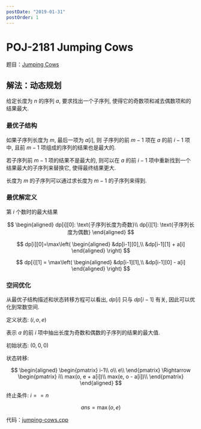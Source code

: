 ```yaml
---
postDate: "2019-01-31"
postOrder: 1
---
```


# POJ-2181 Jumping Cows

题目：[Jumping Cows](http://poj.org/problem?id=2181)

## 解法：动态规划

给定长度为 $n$ 的序列 $a$, 要求找出一个子序列, 使得它的奇数项和减去偶数项和的结果最大.

### 最优子结构

如果子序列长度为 $m$, 最后一项为 $a[i]$, 则 子序列的前 $m - 1$ 项在 $a$ 的前 $i - 1$ 项中, 且前 $m - 1$ 项组成的序列的结果也是最大的.

若子序列前 $m - 1$ 项的结果不是最大的, 则可以在 $a$ 的前 $i - 1$ 项中重新找到一个结果最大的子序列来替换它, 使得最终结果更大.

长度为 $m$ 的子序列可以通过求长度为 $m - 1$ 的子序列来得到.

### 最优解定义

第 $i$ 个数时的最大结果

$$
\begin{aligned}
    dp[i][0]: \text{子序列长度为奇数}\\
    dp[i][1]: \text{子序列长度为偶数}
\end{aligned}
$$

$$
dp[i][0]=\max\left(
    \begin{aligned}
        &dp[i-1][0],\\
        &dp[i-1][1] + a[i]
    \end{aligned}
\right)
$$

$$
dp[i][1] = \max\left(
    \begin{aligned}
        &dp[i-1][1],\\
        &dp[i-1][0] - a[i]
    \end{aligned}
\right)
$$

### 空间优化

从最优子结构描述和状态转移方程可以看出, $dp[i]$ 只与 $dp[i-1]$ 有关, 因此可以优化到常数空间.

定义状态: $(i, o, e)$

表示 $a$ 的前 $i$ 项中抽出长度为奇数和偶数的子序列的结果的最大值.

初始状态: $(0, 0, 0)$

状态转移: 

$$
\begin{aligned}
    \begin{pmatrix}
        i-1\\
        o\\
        e\\
    \end{pmatrix}
    \Rightarrow
    \begin{pmatrix}
        i\\
        max(o, e + a[i])\\
        max(e, o - a[i])\\
    \end{pmatrix}
\end{aligned}
$$

终止条件: $i == n$

$$
ans = \max(o, e)
$$

代码：[jumping-cows.cpp](./jumping-cows.cpp)
